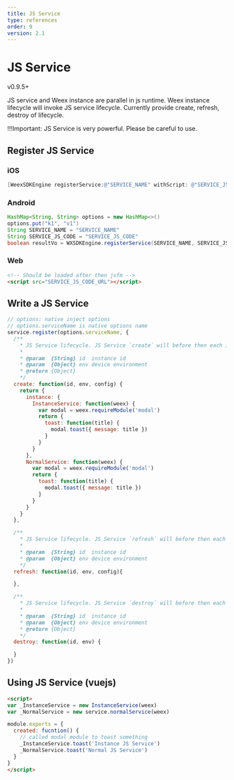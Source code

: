 ```yaml
---
title: JS Service
type: references
order: 9
version: 2.1
---
```



# JS Service

<span class="weex-version">v0.9.5+</span>

JS service and Weex instance are parallel in js runtime. Weex instance lifecycle will invoke JS service lifecycle. Currently provide create, refresh, destroy of lifecycle.

!!!Important: JS Service is very powerful. Please be careful to use.


## Register JS Service

### iOS
```objective-c
[WeexSDKEngine registerService:@"SERVICE_NAME" withScript: @"SERVICE_JS_CODE" withOptions: @{}];
```

### Android
```java
HashMap<String, String> options = new HashMap<>()
options.put("k1", "v1")
String SERVICE_NAME = "SERVICE_NAME"
String SERVICE_JS_CODE = "SERVICE_JS_CODE"
boolean resultVo = WXSDKEngine.registerService(SERVICE_NAME, SERVICE_JS_CODE, options)
```

### Web
```html
<!-- Should be loaded after then jsfm -->
<script src="SERVICE_JS_CODE_URL"></script>
```



## Write a JS Service
```javascript
// options: native inject options
// options.serviceName is native options name
service.register(options.serviceName, {
  /**
    * JS Service lifecycle. JS Service `create` will before then each instance lifecycle `create`. The return param `instance` is Weex protected param. This object will return to instance global. Other params will in the `services` at instance.
    *
    * @param  {String} id  instance id
    * @param  {Object} env device environment
    * @return {Object}
    */
  create: function(id, env, config) {
    return {
      instance: {
        InstanceService: function(weex) {
          var modal = weex.requireModule('modal')
          return {
            toast: function(title) {
              modal.toast({ message: title })
            }
          }
        }
      },
      NormalService: function(weex) {
        var modal = weex.requireModule('modal')
        return {
          toast: function(title) {
            modal.toast({ message: title })
          }
        }
      }
    }
  },

  /**
    * JS Service lifecycle. JS Service `refresh` will before then each instance lifecycle `refresh`. If you want to reset variable or something on instance refresh.
    *
    * @param  {String} id  instance id
    * @param  {Object} env device environment
    */
  refresh: function(id, env, config){

  },

  /**
    * JS Service lifecycle. JS Service `destroy` will before then each instance lifecycle `destroy`. You can deleted variable here. If you doesn't detete variable define in JS Service. The variable will always in the js runtime. It's would be memory leak risk.
    *
    * @param  {String} id  instance id
    * @param  {Object} env device environment
    * @return {Object}
    */
  destroy: function(id, env) {

  }
})
```

## Using JS Service (vuejs)
```html
<script>
var _InstanceService = new InstanceService(weex)
var _NormalService = new service.normalService(weex)

module.exports = {
  created: fucntion() {
    // called modal module to toast something
    _InstanceService.toast('Instance JS Service')
    _NormalService.toast('Normal JS Service')
  }
}
</script>
```
